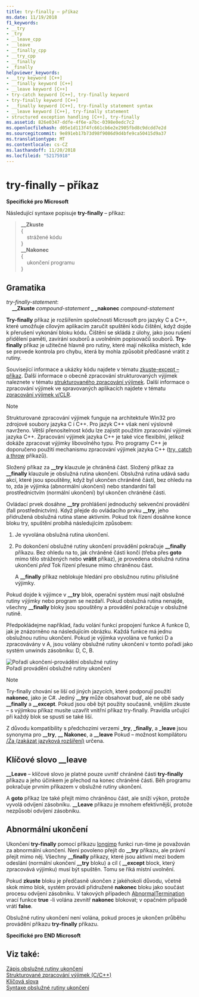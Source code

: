 ```yaml
---
title: try-finally – příkaz
ms.date: 11/19/2018
f1_keywords:
- __try
- _try
- __leave_cpp
- __leave
- __finally_cpp
- __try_cpp
- __finally
- _finally
helpviewer_keywords:
- __try keyword [C++]
- __finally keyword [C++]
- __leave keyword [C++]
- try-catch keyword [C++], try-finally keyword
- try-finally keyword [C++]
- __finally keyword [C++], try-finally statement syntax
- __leave keyword [C++], try-finally statement
- structured exception handling [C++], try-finally
ms.assetid: 826e0347-ddfe-4f6e-a7bc-0398e0edc7c2
ms.openlocfilehash: d05e1d113f4fc661cb6e2e2905fbd8c9dcdd7e2d
ms.sourcegitcommit: 9e891eb17b73d98f9086d9d4bfe9ca50415d9a37
ms.translationtype: MT
ms.contentlocale: cs-CZ
ms.lasthandoff: 11/20/2018
ms.locfileid: "52175918"
---
```

# <a name="try-finally-statement"></a>try-finally – příkaz

**Specifické pro Microsoft**

Následující syntaxe popisuje **try-finally** – příkaz:

> **\_\_Zkuste**<br/>
> {<br/>
> &nbsp;&nbsp;&nbsp;&nbsp;strážené kódu<br/>
> }<br/>
> **\_\_Nakonec**<br/>
> {<br/>
> &nbsp;&nbsp;&nbsp;&nbsp;ukončení programu<br/>
> }<br/>

## <a name="grammar"></a>Gramatika

*try-finally-statement*:<br/>
&nbsp;&nbsp;&nbsp;&nbsp;**\_\_Zkuste** *compound-statement*  **\_ \_nakonec** *compound-statement*

**Try-finally** příkaz je rozšířením společnosti Microsoft pro jazyky C a C++, které umožňuje cílovým aplikacím zaručit spuštění kódu čištění, když dojde k přerušení vykonání bloku kódu. Čištění se skládá z úlohy, jako jsou rušení přidělení paměti, zavírání souborů a uvolněním popisovačů souborů. **Try-finally** příkaz je užitečné hlavně pro rutiny, které mají několika místech, kde se provede kontrola pro chybu, která by mohla způsobit předčasné vrátit z rutiny.

Související informace a ukázky kódu najdete v tématu [zkuste-except – příkaz](../cpp/try-except-statement.md). Další informace o obecně zpracování strukturovaných výjimek naleznete v tématu [strukturovaného zpracování výjimek](../cpp/structured-exception-handling-c-cpp.md). Další informace o zpracování výjimek ve spravovaných aplikacích najdete v tématu [zpracování výjimek v/CLR](../windows/exception-handling-cpp-component-extensions.md).

> [!NOTE]
> Strukturované zpracování výjimek funguje na architektuře Win32 pro zdrojové soubory jazyka C i C++. Pro jazyk C++ však není výslovně navrženo. Větší přenositelnost kódu lze zajistit použitím zpracování výjimek jazyka C++. Zpracování výjimek jazyka C++ je také více flexibilní, jelikož dokáže zpracovat výjimky libovolného typu. Pro programy C++ je doporučeno použití mechanismu zpracování výjimek jazyka C++ ([try, catch a throw](../cpp/try-throw-and-catch-statements-cpp.md) příkazů).

Složený příkaz za **__try** klauzule je chráněná část. Složený příkaz za **__finally** klauzule je obslužná rutina ukončení. Obslužná rutina udává sadu akcí, které jsou spouštěny, když byl ukončen chráněné části, bez ohledu na to, zda je výjimka (abnormální ukončení) nebo standardní fall prostřednictvím (normální ukončení) byl ukončen chráněné části.

Ovládací prvek dosáhne **__try** prohlášení jednoduchý sekvenční provádění (fall prostřednictvím). Když přejde do ovládacího prvku **__try**, jeho přidružená obslužná rutina stane aktivním. Pokud tok řízení dosáhne konce bloku try, spuštění probíhá následujícím způsobem:

1. Je vyvolána obslužná rutina ukončení.

1. Po dokončení obslužné rutiny ukončení provádění pokračuje **__finally** příkazu. Bez ohledu na to, jak chráněné části končí (třeba přes **goto** mimo tělo strážených nebo **vrátit** příkaz), je provedena obslužná rutina ukončení *před* Tok řízení přesune mimo chráněnou část.

   A **__finally** příkaz neblokuje hledání pro obslužnou rutinu příslušné výjimky.

Pokud dojde k výjimce v **__try** blok, operační systém musí najít obslužné rutiny výjimky nebo program se nezdaří. Pokud obslužná rutina nenajde, všechny **__finally** bloky jsou spouštěny a provádění pokračuje v obslužné rutině.

Předpokládejme například, řadu volání funkcí propojení funkce A funkce D, jak je znázorněno na následujícím obrázku. Každá funkce má jednu obslužnou rutinu ukončení. Pokud je výjimka vyvolána ve funkci D a zpracovávány v A, jsou volány obslužné rutiny ukončení v tomto pořadí jako systém unwinds zásobníku: D, C, B.

![Pořadí ukončení&#45;provádění obslužné rutiny](../cpp/media/vc38cx1.gif "pořadí ukončení&#45;provádění obslužné rutiny") <br/>
Pořadí provádění obslužné rutiny ukončení

> [!NOTE]
> Try-finally chování se liší od jiných jazycích, které podporují použití **nakonec**, jako je C#.  Jediný **__try** může obsahovat buď, ale ne obě sady **__finally** a **__except**.  Pokud jsou obě být použity současně, vnějším zkuste – s výjimkou příkaz musíte uzavřít vnitřní příkaz try-finally.  Pravidla určující při každý blok se spustí se také liší.

Z důvodu kompatibility s předchozími verzemi **_try**, **_finally**, a **_leave** jsou synonyma pro **__try**, **__ Nakonec**, a **__leave** Pokud – možnost kompilátoru [/Za \(zakázat jazyková rozšíření)](../build/reference/za-ze-disable-language-extensions.md) určena.

## <a name="the-leave-keyword"></a>Klíčové slovo __leave

**__Leave** – klíčové slovo je platné pouze uvnitř chráněné části **try-finally** příkazu a jeho účinkem je přechod na konec chráněné části. Běh programu pokračuje prvním příkazem v obslužné rutiny ukončení.

A **goto** příkaz lze také přejít mimo chráněnou část, ale sníží výkon, protože vyvolá odvíjení zásobníku. **__Leave** příkazu je mnohem efektivnější, protože nezpůsobí odvíjení zásobníku.

## <a name="abnormal-termination"></a>Abnormální ukončení

Ukončení **try-finally** pomocí příkazu [longjmp](../c-runtime-library/reference/longjmp.md) funkci run-time je považován za abnormální ukončení. Není povoleno přejít do **__try** příkazu, ale právní přejít mimo něj. Všechny **__finally** příkazy, které jsou aktivní mezi bodem odeslání (normální ukončení **__try** bloku) a cíl ( **__except** block, který zpracovává výjimku) musí být spuštěn. Tomu se říká místní uvolnění.

Pokud **zkuste** bloku je předčasně ukončen z jakéhokoli důvodu, včetně skok mimo blok, systém provádí přidružené **nakonec** bloku jako součást procesu odvíjení zásobníku. V takových případech [AbnormalTermination](/windows/desktop/Debug/abnormaltermination) vrací funkce **true** -li volána zevnitř **nakonec** blokovat; v opačném případě vrátí **false**.

Obslužné rutiny ukončení není volána, pokud proces je ukončen průběhu provádění příkazu **try-finally** příkazu.

**Specifické pro END Microsoft**

## <a name="see-also"></a>Viz také:

[Zápis obslužné rutiny ukončení](../cpp/writing-a-termination-handler.md)<br/>
[Strukturované zpracování výjimek (C/C++)](../cpp/structured-exception-handling-c-cpp.md)<br/>
[Klíčová slova](../cpp/keywords-cpp.md)<br/>
[Syntaxe obslužné rutiny ukončení](/windows/desktop/Debug/termination-handler-syntax)